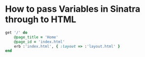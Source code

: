# How to pass Variables in Sinatra through to HTML

```ruby
get '/' do
    @page_title = 'Home'
    @page_id = 'index.html'
    erb :'index.html', { :layout => :'layout.html' }
end
```
